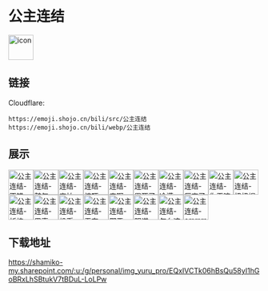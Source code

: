 # 公主连结
<img src="https://emoji.shojo.cn/bili/src/公主连结/icon.png" width="50" height="50" alt="icon">

## 链接
Cloudflare:
```
https://emoji.shojo.cn/bili/src/公主连结
https://emoji.shojo.cn/bili/webp/公主连结
```
## 展示
<img src="https://emoji.shojo.cn/bili/src/公主连结/公主连结-不错.png" width="50" height="50" alt="公主连结-不错"><img src="https://emoji.shojo.cn/bili/src/公主连结/公主连结-鼓气.png" width="50" height="50" alt="公主连结-鼓气"><img src="https://emoji.shojo.cn/bili/src/公主连结/公主连结-害怕.png" width="50" height="50" alt="公主连结-害怕"><img src="https://emoji.shojo.cn/bili/src/公主连结/公主连结-惊吓.png" width="50" height="50" alt="公主连结-惊吓"><img src="https://emoji.shojo.cn/bili/src/公主连结/公主连结-来啊.png" width="50" height="50" alt="公主连结-来啊"><img src="https://emoji.shojo.cn/bili/src/公主连结/公主连结-累死了.png" width="50" height="50" alt="公主连结-累死了"><img src="https://emoji.shojo.cn/bili/src/公主连结/公主连结-冷漠.png" width="50" height="50" alt="公主连结-冷漠"><img src="https://emoji.shojo.cn/bili/src/公主连结/公主连结-厉害了.png" width="50" height="50" alt="公主连结-厉害了"><img src="https://emoji.shojo.cn/bili/src/公主连结/公主连结-你干嘛.png" width="50" height="50" alt="公主连结-你干嘛"><img src="https://emoji.shojo.cn/bili/src/公主连结/公主连结-扭扭捏捏.png" width="50" height="50" alt="公主连结-扭扭捏捏"><img src="https://emoji.shojo.cn/bili/src/公主连结/公主连结-祈祷.png" width="50" height="50" alt="公主连结-祈祷"><img src="https://emoji.shojo.cn/bili/src/公主连结/公主连结-思索.png" width="50" height="50" alt="公主连结-思索"><img src="https://emoji.shojo.cn/bili/src/公主连结/公主连结-投币.png" width="50" height="50" alt="公主连结-投币"><img src="https://emoji.shojo.cn/bili/src/公主连结/公主连结-无奈.png" width="50" height="50" alt="公主连结-无奈"><img src="https://emoji.shojo.cn/bili/src/公主连结/公主连结-邪恶.png" width="50" height="50" alt="公主连结-邪恶"><img src="https://emoji.shojo.cn/bili/src/公主连结/公主连结-阴谋.png" width="50" height="50" alt="公主连结-阴谋"><img src="https://emoji.shojo.cn/bili/src/公主连结/公主连结-怎么这样.png" width="50" height="50" alt="公主连结-怎么这样"><img src="https://emoji.shojo.cn/bili/src/公主连结/公主连结-emmm.png" width="50" height="50" alt="公主连结-emmm">

## 下载地址

https://shamiko-my.sharepoint.com/:u:/g/personal/img_yuru_pro/EQxIVCTk06hBsQu58yI1hGoBRxLhSBtukV7tBDuL-LoLPw